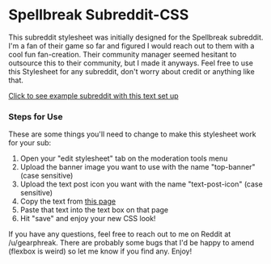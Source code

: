 # Spellbreak Subreddit-CSS
This subreddit stylesheet was initially designed for the Spellbreak subreddit. I'm a fan of their game so far and figured I would reach out to them with a cool fun fan-creation. Their community manager seemed hesitant to outsource this to their community, but I made it anyways. Feel free to use this Stylesheet for any subreddit, don't worry about credit or anything like that.

[Click to see example subreddit with this text set up](https://old.reddit.com/r/spellbreakCSStest "Fake Spellbreak Subreddit")

### Steps for Use
These are some things you'll need to change to make this stylesheet work for your sub:

1. Open your "edit stylesheet" tab on the moderation tools menu
2. Upload the banner image you want to use with the name "top-banner" (case sensitive)
3. Upload the text post icon you want with the name "text-post-icon" (case sensitive)
4. Copy the text from [this page](https://github.com/slothenly/spellbreak-subreddit-css/blob/master/stylesheet)
5. Paste that text into the text box on that page
6. Hit "save" and enjoy your new CSS look!

If you have any questions, feel free to reach out to me on Reddit at /u/gearphreak. There are probably some bugs that I'd be happy to amend (flexbox is weird) so let me know if you find any. Enjoy!
